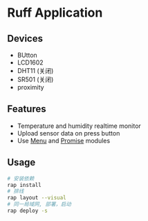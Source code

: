 # Ruff Application

## Devices

- BUtton
- LCD1602
- DHT11 (关闭)
- SR501 (关闭)
- proximity

## Features

- Temperature and humidity realtime monitor
- Upload sensor data on press button
- Use [Menu](https://rap.ruff.io/raps/menu) and [Promise](https://rap.ruff.io/raps/promise) modules

## Usage

```bash
# 安装依赖
rap install
# 排线
rap layout --visual
# 同一局域网, 部署，启动
rap deploy -s
```
